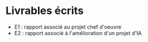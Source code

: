 # Livrables écrits

- E1 : rapport associé au projet chef d'oeuvre
- E2 : rapport associé à l'amélioration d'un projet d'IA
